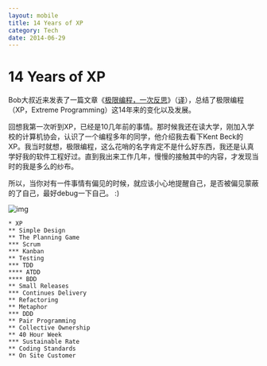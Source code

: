 ```yaml
---
layout: mobile
title: 14 Years of XP
category: Tech
date: 2014-06-29
---
```


14 Years of XP
=====================

Bob大叔近来发表了一篇文章《[极限编程，一次反思](http://blog.8thlight.com/uncle-bob/2013/12/10/Thankyou-Kent.html)》（[译](http://www.vaikan.com/extreme-programming-a-reflection/)），总结了极限编程（XP，Extreme Programming）这14年来的变化以及发展。

回想我第一次听到XP，已经是10几年前的事情。那时候我还在读大学，刚加入学校的计算机协会，认识了一个编程多年的同学，他介绍我去看下Kent Beck的XP。我当时就想，极限编程，这么花哨的名字肯定不是什么好东西，我还是认真学好我的软件工程好过。直到我出来工作几年，慢慢的接触其中的内容，才发现当时的我是多么的纱布。

所以，当你对有一件事情有偏见的时候，就应该小心地提醒自己，是否被偏见蒙蔽的了自己，最好debug一下自己。 :)



![img](/img/2014/0629-XP.png)


```
* XP
** Simple Design
** The Planning Game
*** Scrum
*** Kanban
** Testing
*** TDD
**** ATDD
**** BDD
** Small Releases
*** Continues Delivery
** Refactoring
** Metaphor
*** DDD
** Pair Programming
** Collective Ownership
** 40 Hour Week
*** Sustainable Rate
** Coding Standards
** On Site Customer
```
